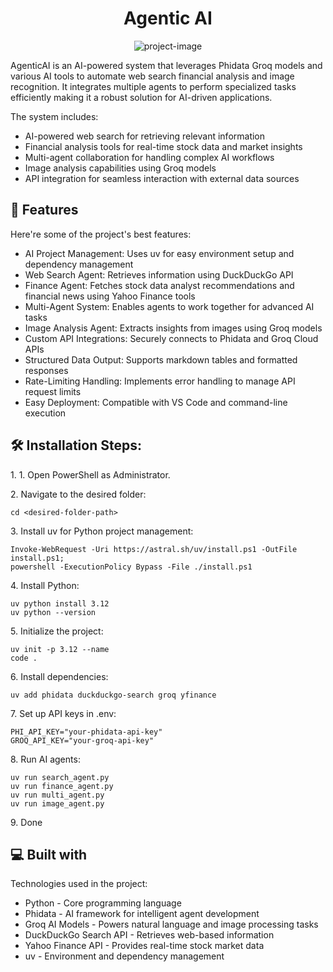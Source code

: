 <h1 align="center" id="title">Agentic AI</h1>

<p align="center"><img src="https://socialify.git.ci/Rishabh-tesla-arc/Agentic_AI/image?forks=1&amp;issues=1&amp;language=1&amp;name=1&amp;owner=1&amp;pattern=Solid&amp;pulls=1&amp;stargazers=1&amp;theme=Dark" alt="project-image"></p>

<p id="description">AgenticAI is an AI-powered system that leverages Phidata Groq models and various AI tools to automate web search financial analysis and image recognition. It integrates multiple agents to perform specialized tasks efficiently making it a robust solution for AI-driven applications.<br>
  
The system includes: <br>
* AI-powered web search for retrieving relevant information <br>
* Financial analysis tools for real-time stock data and market insights <br>
* Multi-agent collaboration for handling complex AI workflows <br>
* Image analysis capabilities using Groq models <br>
* API integration for seamless interaction with external data sources</p>

  
  
<h2>🧐 Features</h2>

Here're some of the project's best features:

*   AI Project Management: Uses uv for easy environment setup and dependency management
*   Web Search Agent: Retrieves information using DuckDuckGo API
*   Finance Agent: Fetches stock data analyst recommendations and financial news using Yahoo Finance tools
*   Multi-Agent System: Enables agents to work together for advanced AI tasks
*   Image Analysis Agent: Extracts insights from images using Groq models
*   Custom API Integrations: Securely connects to Phidata and Groq Cloud APIs
*   Structured Data Output: Supports markdown tables and formatted responses
*   Rate-Limiting Handling: Implements error handling to manage API request limits
*   Easy Deployment: Compatible with VS Code and command-line execution

<h2>🛠️ Installation Steps:</h2>

<p>1. 1. Open PowerShell as Administrator.</p>

<p>2. Navigate to the desired folder:</p>

```
cd <desired-folder-path>
```

<p>3. Install uv for Python project management:</p>

```
Invoke-WebRequest -Uri https://astral.sh/uv/install.ps1 -OutFile install.ps1;
powershell -ExecutionPolicy Bypass -File ./install.ps1
```

<p>4. Install Python:</p>

```
uv python install 3.12
uv python --version
```

<p>5. Initialize the project:</p>

```
uv init -p 3.12 --name
code .
```

<p>6. Install dependencies:</p>

```
uv add phidata duckduckgo-search groq yfinance
```

<p>7. Set up API keys in .env:</p>

```
PHI_API_KEY="your-phidata-api-key"
GROQ_API_KEY="your-groq-api-key"
```

<p>8. Run AI agents:</p>

```
uv run search_agent.py
uv run finance_agent.py
uv run multi_agent.py
uv run image_agent.py
```

<p>9. Done</p>

  
  
<h2>💻 Built with</h2>

Technologies used in the project:

*   Python - Core programming language
*   Phidata - AI framework for intelligent agent development
*   Groq AI Models - Powers natural language and image processing tasks
*   DuckDuckGo Search API - Retrieves web-based information
*   Yahoo Finance API - Provides real-time stock market data
*   uv - Environment and dependency management
